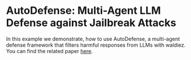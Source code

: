 # AutoDefense: Multi-Agent LLM Defense against Jailbreak Attacks

In this example we demonstrate, how to use AutoDefense, a multi-agent defense framework that filters harmful responses from LLMs with waldiez. You can find the
related paper [here](https://arxiv.org/abs/2403.04783).
